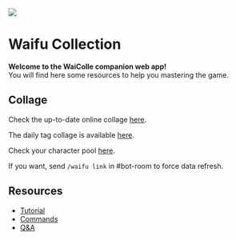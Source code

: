 <img src="/images/drpzn.png" class="mx-auto w-1/2" />

# Waifu Collection

**Welcome to the WaiColle companion web app!** \
You will find here some resources to help you mastering the game.

## Collage

Check the up-to-date online collage [here](/collage).

The daily tag collage is available [here](/daily).

Check your character pool [here](/pool).

If you want, send `/waifu link` in #bot-room to force data refresh.

## Resources

* [Tutorial](/help/tutorial)
* [Commands](/help/commands)
* [Q&A](/help/q-and-a)
